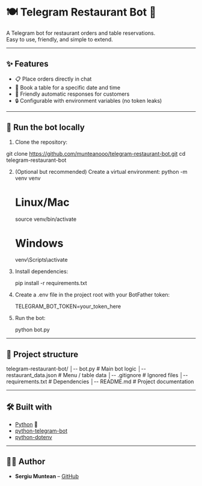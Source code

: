 ﻿# 🍽️ Telegram Restaurant Bot 🤖

A Telegram bot for restaurant orders and table reservations.  
Easy to use, friendly, and simple to extend.  

---

## ✨ Features
- 📋 Place orders directly in chat  
- 🍷 Book a table for a specific date and time  
- 💬 Friendly automatic responses for customers  
- 🔒 Configurable with environment variables (no token leaks)  

---

## 🚀 Run the bot locally

1. Clone the repository:

git clone https://github.com/munteanooo/telegram-restaurant-bot.git
cd telegram-restaurant-bot

2. (Optional but recommended) Create a virtual environment:
   python -m venv venv
   # Linux/Mac
   source venv/bin/activate
   # Windows
   venv\Scripts\activate

3. Install dependencies:
 
   pip install -r requirements.txt

4. Create a .env file in the project root with your BotFather token:

   TELEGRAM_BOT_TOKEN=your_token_here

6. Run the bot:

   python bot.py

---

## 📂 Project structure

telegram-restaurant-bot/
│-- bot.py                # Main bot logic
│-- restaurant_data.json  # Menu / table data
│-- .gitignore            # Ignored files
│-- requirements.txt      # Dependencies
│-- README.md             # Project documentation

---

## 🛠️ Built with
- [Python](https://www.python.org/) 🐍  
- [python-telegram-bot](https://github.com/python-telegram-bot/python-telegram-bot)  
- [python-dotenv](https://pypi.org/project/python-dotenv/)  

---

## 👨‍💻 Author
- **Sergiu Muntean** – [GitHub](https://github.com/munteanooo)

